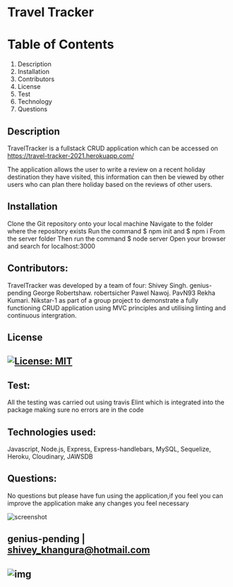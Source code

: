 # Travel Tracker

# Table of Contents
1. Description
2. Installation
3. Contributors
4. License
5. Test
6. Technology
7. Questions


## Description
TravelTracker is a fullstack CRUD application which can be accessed on https://travel-tracker-2021.herokuapp.com/

The application allows the user to write a review on a recent holiday destination they have visited, this information can then be viewed by other users who can plan there
holiday based on the reviews of other users.

## Installation
Clone the Git repository onto your local machine
Navigate to the folder where the repository exists
Run the command $ npm init and $ npm i
From the server folder
Then run the command $ node server
Open your browser and search for localhost:3000

## Contributors: 
TravelTracker was developed by a team of four:
Shivey Singh. genius-pending
George Robertshaw. robertsicher
Pawel Nawoj. PavN93 
Rekha Kumari. Nikstar-1
as part of a group project to demonstrate a fully functioning CRUD application using MVC principles and utilising linting and continuous intergration.

## License
## [![License: MIT](https://img.shields.io/badge/License-MIT-yellow.svg)](https://opensource.org/licenses/MIT)

## Test:
All the testing was carried out using travis Elint which is integrated into the package making sure no errors are in the code 

## Technologies used:
Javascript,
Node.js,
Express,
Express-handlebars,
MySQL,
Sequelize,
Heroku,
Cloudinary,
JAWSDB

## Questions:

No questions but please have fun using the application,if you feel you can improve the application make any changes you feel necessary

![screenshot](https://user-images.githubusercontent.com/67982777/105606118-52746b80-5d8f-11eb-9352-f0bfb1f5b32b.png)


## genius-pending | shivey_khangura@hotmail.com
## ![img](https://avatars2.githubusercontent.com/u/67982777?v=4)










